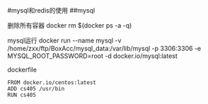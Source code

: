 #mysql和redis的使用
##mysql

删除所有容器
docker rm $(docker ps -a -q) 

mysql运行
docker run --name mysql -v /home/zxx/ftp/BoxAcc/mysql_data:/var/lib/mysql -p 3306:3306 -e MYSQL_ROOT_PASSWORD=root -d docker.io/mysql:latest
 
dockerfile  
```
FROM docker.io/centos:latest
ADD cs405 /usr/bin
RUN cs405
```
